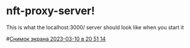 # nft-proxy-server!

This is what the localhost:3000/ server should look like when you start it

#[Снимок экрана 2023-03-10 в 20 51 14](https://user-images.githubusercontent.com/67067937/224388219-bad88ffc-913b-4c7b-886b-85c3ceb8b96e.png)
